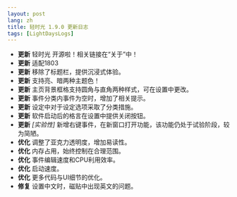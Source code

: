 ```yaml
---
layout: post
lang: zh
title: 轻时光 1.9.0 更新日志
tags: [LightDaysLogs]
---
```

- **更新** 轻时光 开源啦！相关链接在“关于”中！
- **更新** 适配1803
- **更新** 移除了标题栏，提供沉浸式体验。
- **更新** 支持亮、暗两种主题色！
- **更新** 主页背景框格支持圆角与直角两种样式，可在设置中更改。
- **更新** 事件分类内事件为空时，增加了相关提示。
- **更新** 设定中对于设定选项采取了分类措施。
- **更新** 软件启动后的格言在设置中提供关闭按钮。
- **更新** *[实验性]* 新增右键事件，在新窗口打开功能，该功能仍处于试验阶段，较为简陋。
- **优化** 调整了亚克力透明度，增加易读性。
- **优化** 内存占用，始终控制在合理范围。
- **优化** 事件编辑速度和CPU利用效率。
- **优化** 启动速度。
- **优化** 更多代码与UI细节的优化。
- **修复** 设置中文时，磁贴中出现英文的问题。
